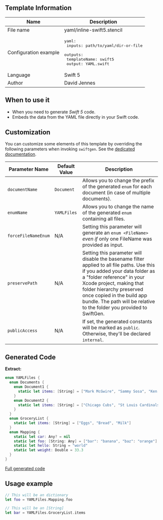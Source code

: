 ## Template Information

| Name      | Description       |
| --------- | ----------------- |
| File name | yaml/inline-swift5.stencil |
| Configuration example | <pre>yaml:<br />  inputs: path/to/yaml/dir-or-file<br />  outputs:<br />    templateName: swift5<br />    output: YAML.swift</pre> |
| Language | Swift 5 |
| Author | David Jennes |

## When to use it

- When you need to generate *Swift 5* code.
- Embeds the data from the YAML file directly in your Swift code.

## Customization

You can customize some elements of this template by overriding the following parameters when invoking `swiftgen`. See the [dedicated documentation](../../ConfigFile.md).

| Parameter Name | Default Value | Description |
| -------------- | ------------- | ----------- |
| `documentName` | `Document` | Allows you to change the prefix of the generated `enum` for each document (in case of multiple documents). |
| `enumName` | `YAMLFiles` | Allows you to change the name of the generated `enum` containing all files. |
| `forceFileNameEnum` | N/A | Setting this parameter will generate an `enum <FileName>` _even if_ only one FileName was provided as input. |
| `preservePath` | N/A | Setting this parameter will disable the basename filter applied to all file paths. Use this if you added your data folder as a "folder reference" in your Xcode project, making that folder hierarchy preserved once copied in the build app bundle. The path will be relative to the folder you provided to SwiftGen. |
| `publicAccess` | N/A | If set, the generated constants will be marked as `public`. Otherwise, they'll be declared `internal`. |

## Generated Code

**Extract:**

```swift
enum YAMLFiles {
  enum Documents {
    enum Document1 {
      static let items: [String] = ["Mark McGwire", "Sammy Sosa", "Ken Griffey"]
    }
    enum Document2 {
      static let items: [String] = ["Chicago Cubs", "St Louis Cardinals"]
    }
  }
  enum GroceryList {
    static let items: [String] = ["Eggs", "Bread", "Milk"]
  }
  enum Mapping {
    static let car: Any? = nil
    static let foo: [String: Any] = ["bar": "banana", "baz": "orange"]
    static let hello: String = "world"
    static let weight: Double = 33.3
  }
}
```

[Full generated code](../../../Sources/TestUtils/Fixtures/Generated/YAML/inline-swift5/all.swift)

## Usage example

```swift
// This will be an dictionary
let foo = YAMLFiles.Mapping.foo

// This will be an [String]
let bar = YAMLFiles.GroceryList.items
```
